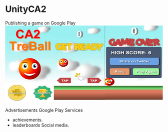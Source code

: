# UnityCA2

Publishing a game on Google Play
![alt text](/Assets/CA2.jpg)

Advertisements
Google Play Services 
- achievements.
- leaderboards
Social media.
